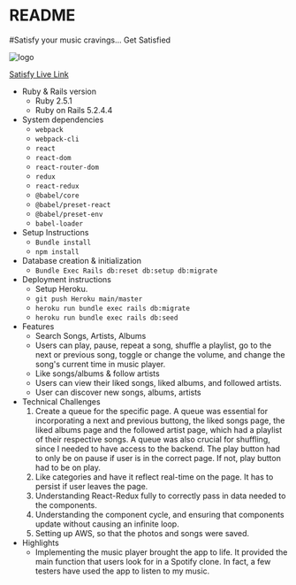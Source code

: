 # README

#Satisfy your music cravings... Get Satisfied

![logo](https://satisfy-seed.s3-us-west-1.amazonaws.com/images/Satisfy-Final-Logo.png)

[Satisfy Live Link](https://satisfy-your-music-cravings.herokuapp.com/#/us)

* Ruby & Rails version
  - Ruby 2.5.1
  - Ruby on Rails 5.2.4.4
* System dependencies
  - `webpack`
  - `webpack-cli`
  - `react`
  - `react-dom`
  - `react-router-dom`
  - `redux`
  - `react-redux`
  - `@babel/core`
  - `@babel/preset-react`
  - `@babel/preset-env`
  - `babel-loader`
* Setup Instructions
  - `Bundle install`
  - `npm install`
* Database creation & initialization
  - `Bundle Exec Rails db:reset db:setup db:migrate`
* Deployment instructions
  - Setup Heroku.
  - `git push Heroku main/master`
  - `heroku run bundle exec rails db:migrate`
  - `heroku run bundle exec rails db:seed`
* Features
  - Search Songs, Artists, Albums
  - Users can play, pause, repeat a song, shuffle a playlist, go to the next or previous song, toggle or change the volume, and change the song's current time in music player.
  - Like songs/albums & follow artists
  - Users can view their liked songs, liked albums, and followed artists.
  - User can discover new songs, albums, artists
* Technical Challenges
  1. Create a queue for the specific page. A queue was essential for incorporating a next and previous buttong, the liked songs page, the liked albums page and the followed artist page, which had a playlist of their respective songs. A queue was also crucial for shuffling, since I needed to have access to the backend. The play button had to only be on pause if user is in the correct page. If not, play button had to be on play. 
  2. Like categories and have it reflect real-time on the page. It has to persist if user leaves the page. 
  3. Understanding React-Redux fully to correctly pass in data needed to the components.
  4. Understanding the component cycle, and ensuring that components update without causing an infinite loop.
  5. Setting up AWS, so that the photos and songs were saved.
* Highlights
  - Implementing the music player brought the app to life. It provided the main function that users look for in a Spotify clone. In fact, a few testers have used the app to listen to my music.

